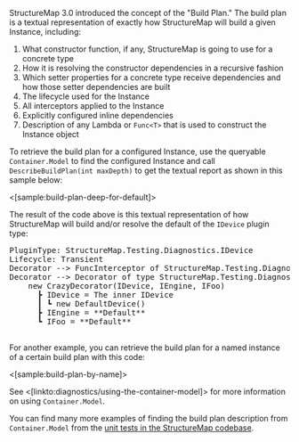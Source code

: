 <!--Title: Build Plans-->
<!--Url: build-plans-->

StructureMap 3.0 introduced the concept of the "Build Plan." The build plan is a textual representation of exactly how StructureMap will build a given Instance, including:

1. What constructor function, if any, StructureMap is going to use for a concrete type
1. How it is resolving the constructor dependencies in a recursive fashion
1. Which setter properties for a concrete type receive dependencies and how those setter dependencies are built
1. The lifecycle used for the Instance
1. All interceptors applied to the Instance
1. Explicitly configured inline dependencies
1. Description of any Lambda or `Func<T>` that is used to construct the Instance object

To retrieve the build plan for a configured Instance, use the queryable `Container.Model` to find the configured Instance and call `DescribeBuildPlan(int maxDepth)` to get the textual report as shown in this sample below:

<[sample:build-plan-deep-for-default]>

The result of the code above is this textual representation of how StructureMap will build and/or resolve the default of the `IDevice` plugin type:

<pre>
PluginType: StructureMap.Testing.Diagnostics.IDevice
Lifecycle: Transient
Decorator --> FuncInterceptor of StructureMap.Testing.Diagnostics.IDevice: new DeviceDecorator(IDevice)
Decorator --> Decorator of type StructureMap.Testing.Diagnostics.CrazyDecorator
    new CrazyDecorator(IDevice, IEngine, IFoo)
      ┣ IDevice = The inner IDevice
      ┃ ┗ new DefaultDevice()
      ┣ IEngine = **Default**
      ┗ IFoo = **Default**
      
</pre>

For another example, you can retrieve the build plan for a named instance of a certain build plan with this code:

<[sample:build-plan-by-name]>

See <[linkto:diagnostics/using-the-container-model]> for more information on using `Container.Model`.

You can find many more examples of finding the build plan description from `Container.Model` from the [unit tests in the StructureMap codebase](https://github.com/structuremap/structuremap/blob/master/src/StructureMap.Testing/Diagnostics/BuildPlanVisualizationSmokeTester.cs).

